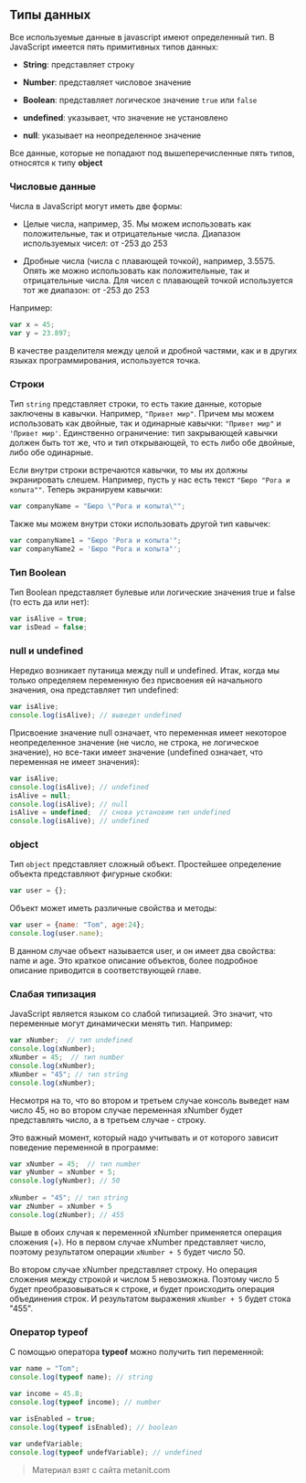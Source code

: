 ## Типы данных

Все используемые данные в javascript имеют определенный тип. В JavaScript имеется пять примитивных типов данных:

- **String**: представляет строку

- **Number**: представляет числовое значение

- **Boolean**: представляет логическое значение `true` или `false`

- **undefined**: указывает, что значение не установлено

- **null**: указывает на неопределенное значение

Все данные, которые не попадают под вышеперечисленные пять типов, относятся к типу **object**

### Числовые данные

Числа в JavaScript могут иметь две формы:

- Целые числа, например, 35. Мы можем использовать как положительные, так и отрицательные числа. Диапазон используемых чисел: 
от -253 до 253

- Дробные числа (числа с плавающей точкой), например, 3.5575. Опять же можно использовать как положительные, так и отрицательные числа. Для 
чисел с плавающей точкой используется тот же диапазон: 
от -253 до 253

Например:

```js
var x = 45;
var y = 23.897;
```

В качестве разделителя между целой и дробной частями, как и в других языках программирования, используется точка.

### Строки

Тип `string` представляет строки, то есть такие данные, которые заключены в кавычки. Например, `"Привет мир"`. Причем мы можем использовать как двойные, так и одинарные кавычки: `"Привет мир"` и `'Привет мир'`. Единственно ограничение: тип закрывающей кавычки должен быть тот же, что и тип открывающей, то есть либо обе двойные, либо обе одинарные.

Если внутри строки встречаются кавычки, то мы их должны экранировать слешем. Например, пусть у нас есть текст `"Бюро "Рога и копыта""`. Теперь экранируем кавычки:

```js
var companyName = "Бюро \"Рога и копыта\"";
```

Также мы можем внутри стоки использовать другой тип кавычек:

```js
var companyName1 = "Бюро 'Рога и копыта'";
var companyName2 = 'Бюро "Рога и копыта"';
```

### Тип Boolean

Тип Boolean представляет булевые или логические значения true и false (то есть да или нет):

```js
var isAlive = true;
var isDead = false;
```

### null и undefined

Нередко возникает путаница между null и undefined. Итак, когда мы только определяем переменную без присвоения ей начального значения, она представляет тип undefined:

```js
var isAlive;
console.log(isAlive); // выведет undefined
```

Присвоение значение null означает, что переменная имеет некоторое неопределенное значение (не число, не строка, не логическое значение), но все-таки имеет значение (undefined означает, что переменная не имеет значения):

```js
var isAlive;
console.log(isAlive); // undefined
isAlive = null;
console.log(isAlive); // null
isAlive = undefined;  // снова установим тип undefined
console.log(isAlive); // undefined
```

### object

Тип `object` представляет сложный объект. Простейшее определение объекта представляют фигурные скобки:

```js
var user = {};
```

Объект может иметь различные свойства и методы:

```js
var user = {name: "Tom", age:24};
console.log(user.name);
```

В данном случае объект называется user, и он имеет два свойства: name и age. Это краткое описание объектов, более подробное описание приводится в соответствующей главе.

### Слабая типизация

JavaScript является языком со слабой типизацией. Это значит, что переменные могут динамически менять тип. Например:

```js
var xNumber;  // тип undefined
console.log(xNumber);
xNumber = 45;  // тип number
console.log(xNumber);
xNumber = "45"; // тип string
console.log(xNumber);
```

Несмотря на то, что во втором и третьем случае консоль выведет нам число 45, но во втором случае переменная xNumber будет представлять число, а в третьем случае - строку.

Это важный момент, который надо учитывать и от которого зависит поведение переменной в программе:

```js
var xNumber = 45;  // тип number
var yNumber = xNumber + 5;
console.log(yNumber); // 50
    
xNumber = "45"; // тип string
var zNumber = xNumber + 5
console.log(zNumber); // 455
```

Выше в обоих случая к переменной xNumber применяется операция сложения (+). Но в первом случае xNumber представляет число, поэтому результатом операции `xNumber + 5` будет число 50.

Во втором случае xNumber представляет строку. Но операция сложения между строкой и числом 5 невозможна. Поэтому число 5 будет преобразовываться к строке, и будет происходить операция объединения строк. И результатом выражения `xNumber + 5` будет стока "455".

### Оператор typeof

С помощью оператора **typeof** можно получить тип переменной:

```js
var name = "Tom";
console.log(typeof name); // string

var income = 45.8;
console.log(typeof income); // number
    
var isEnabled = true;
console.log(typeof isEnabled); // boolean

var undefVariable;
console.log(typeof undefVariable); // undefined
```


> Материал взят с сайта metanit.com